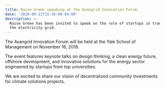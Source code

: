 ```yaml
---
title: Raise Green speaking at the Avangrid Innovation Forum
date: '2018-09-21T15:36:08-04:00'
description: >-
  Raise Green has been invited to speak on the role of startups in transforming
  the electricity grid.
---
```

The Avangrid Innovation Forum will be held at the Yale School of Management on November 16, 2018. 

The event features keynote talks on design thinking, a clean energy future, offshore development, and innovative solutions for the energy sector engineered by startups from top universities.

We are excited to share our vision of decentralized community investments for climate solutions projects.
